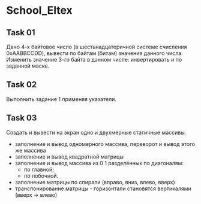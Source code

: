 # School_Eltex

## Task 01
Дано 4-х байтовое число (в шестьнадцатеричной системе счисления 0xAABBCCDD), вывести по байтам (битам) значения данного числа. Изменить значение 3-го байта в данном числе: инвертировать и по заданной маске.

## Task 02
Выполнить задание 1 применяя указатели.

## Task 03
Создать и вывести на экран одно и двухмерные статичные массивы.
- заполнение и вывод одномерного массива, переворот и вывод этого же массива
- заполнение и вывод квадратной матрицы
- заполнение и вывод массива из 0 1 разделённых по диагоналям:
  - по главной;
  - по побочной.
- заполнение матрицы по спирали (вправо, вниз, влево, вверх)
- транспонирование матрицы - горизонтали становятся вертикалями (вверх -> влево)

